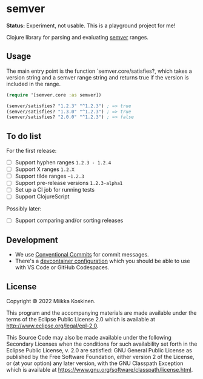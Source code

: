 # semver

**Status:** Experiment, not usable. This is a playground project for me!

Clojure library for parsing and evaluating [semver](https://github.com/npm/node-semver) ranges.

## Usage

The main entry point is the function `semver.core/satisfies?,
which takes a version string and a semver range string and returns true if the version is included in the range.

```clojure
(require '[semver.core :as semver])

(semver/satisfies? "1.2.3" "^1.2.3") ; => true
(semver/satisfies? "1.3.0" "^1.2.3") ; => true
(semver/satisfies? "2.0.0" "^1.2.3") ; => false
```

## To do list

For the first release:

- [ ] Support hyphen ranges `1.2.3 - 1.2.4`
- [ ] Support X ranges `1.2.X`
- [ ] Support tilde ranges `~1.2.3`
- [ ] Support pre-release versions `1.2.3-alpha1`
- [ ] Set up a CI job for running tests
- [ ] Support ClojureScript

Possibly later:

- [ ] Support comparing and/or sorting releases

## Development

* We use [Conventional Commits](https://www.conventionalcommits.org/en/v1.0.0/) for commit messages.
* There's a [devcontainer configuration](https://code.visualstudio.com/docs/remote/containers) which you should be able to use with VS Code or GitHub Codespaces.

## License

Copyright © 2022 Miikka Koskinen.

This program and the accompanying materials are made available under the
terms of the Eclipse Public License 2.0 which is available at
http://www.eclipse.org/legal/epl-2.0.

This Source Code may also be made available under the following Secondary
Licenses when the conditions for such availability set forth in the Eclipse
Public License, v. 2.0 are satisfied: GNU General Public License as published by
the Free Software Foundation, either version 2 of the License, or (at your
option) any later version, with the GNU Classpath Exception which is available
at https://www.gnu.org/software/classpath/license.html.
